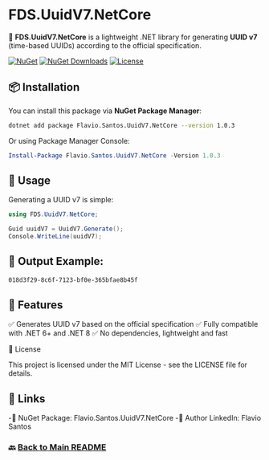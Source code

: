 # FDS.UuidV7.NetCore

🚀 **FDS.UuidV7.NetCore** is a lightweight .NET library for generating **UUID v7** (time-based UUIDs) according to the official specification.

[![NuGet](https://img.shields.io/nuget/v/Flavio.Santos.UuidV7.NetCore.svg)](https://www.nuget.org/packages/Flavio.Santos.UuidV7.NetCore/)
[![NuGet Downloads](https://img.shields.io/nuget/dt/Flavio.Santos.UuidV7.NetCore.svg)](https://www.nuget.org/packages/Flavio.Santos.UuidV7.NetCore/)
[![License](https://img.shields.io/badge/license-MIT-blue.svg)](LICENSE)

## 📦 Installation

You can install this package via **NuGet Package Manager**:

```sh
dotnet add package Flavio.Santos.UuidV7.NetCore --version 1.0.3
```

Or using Package Manager Console:

```powershell
Install-Package Flavio.Santos.UuidV7.NetCore -Version 1.0.3
```

## 🚀 Usage

Generating a UUID v7 is simple:

```csharp
using FDS.UuidV7.NetCore;

Guid uuidV7 = UuidV7.Generate();
Console.WriteLine(uuidV7);
```

## 📝 Output Example:

```sh
018d3f29-8c6f-7123-bf0e-365bfae8b45f
```

## 🎯 Features

✅ Generates UUID v7 based on the official specification
✅ Fully compatible with .NET 6+ and .NET 8
✅ No dependencies, lightweight and fast

📜 License

This project is licensed under the MIT License - see the LICENSE file for details.

## 🔗 Links

-🔹 NuGet Package: Flavio.Santos.UuidV7.NetCore
-🔹 Author LinkedIn: Flavio Santos

### 🔙 [Back to Main README](../README.md)
